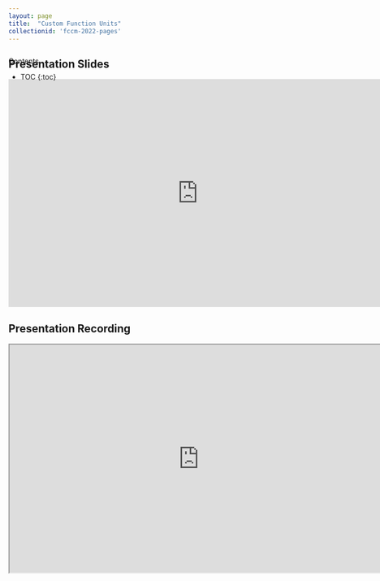 ```yaml
---
layout: page
title:  "Custom Function Units"
collectionid: 'fccm-2022-pages' 
---
```


<div id="toc_container" style="position: absolute" markdown="1">
<p class="toc_title">Contents</p>

* TOC
{:toc}
</div>

## Presentation Slides
<iframe src="https://docs.google.com/presentation/d/e/2PACX-1vSwC_gCs8Ale-jtZj7mOAQhIpbpiXB6wnFnv7TYUFp7AVPYLG4QeIhWSS8WQ0yOZwKh9Nsl0c6KSVQS/embed?start=false&loop=false&delayms=10000" frameborder="0" width="746" height="449" allowfullscreen="true" mozallowfullscreen="true" webkitallowfullscreen="true"></iframe>


## Presentation Recording
<iframe src="https://drive.google.com/file/d/12-s7kVFk3h4MPUgVwHgNECgK6yg2JMte/preview" width="746" height="449" allow="autoplay"></iframe>
